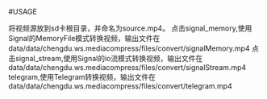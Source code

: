 #USAGE

将视频源放到sd卡根目录，并命名为source.mp4。
点击signal_memory,使用Signal的MemoryFile模式转换视频，输出文件在data/data/chengdu.ws.mediacompress/files/convert/signalMemory.mp4
点击signal_stream,使用Signal的io流模式转换视频，输出文件在data/data/chengdu.ws.mediacompress/files/convert/signalStream.mp4
telegram,使用Telegram转换视频，输出文件在data/data/chengdu.ws.mediacompress/files/convert/telegram.mp4